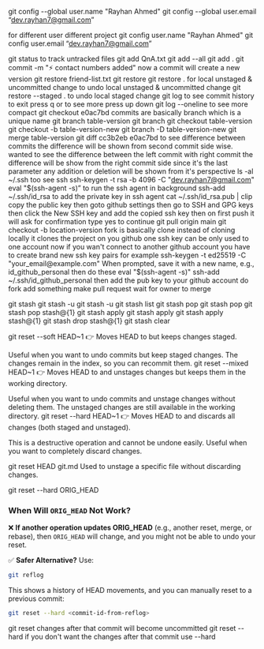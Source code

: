 git config --global user.name "Rayhan Ahmed"
git config --global user.email “dev.rayhan7@gmail.com”

for different user different project
git config user.name "Rayhan Ahmed"
git config user.email “dev.rayhan7@gmail.com”

git status
to track untracked files
git add QnA.txt
git add --all
git add .
git commit -m ":zap: contact numbers added"
now a commit will create a new version
git restore friend-list.txt
git restore <directory>
git restore . for local unstaged & uncommitted change to undo local unstaged & uncommitted change
git restore --staged . to undo local staged change
git log to see commit history to exit press q or to see more press up down
git log --oneline to see more compact
git checkout e0ac7bd commits are basically branch which is a unique name 
git branch table-version
git branch
git checkout table-version
git checkout -b table-version-new
git branch -D table-version-new
git merge table-version
git diff cc3b2eb e0ac7bd to see difference between commits the difference will be shown from second commit side wise. wanted to see the difference between the left commit with right commit the difference will be show from the right commit side since it's the last parameter any addition or deletion will be shown from it's perspective
ls -al ~/.ssh too see ssh
ssh-keygen -t rsa -b 4096 -C "dev.rayhan7@gmail.com"
eval "$(ssh-agent -s)” to run the ssh agent in background
ssh-add ~/.ssh/id_rsa to add the private key in ssh agent
cat ~/.ssh/id_rsa.pub | clip copy the public key
then goto github settings then go to SSH and GPG keys then click the New SSH key and add the copied ssh key then on first push it will ask for confirmation type yes to continue
git pull origin main
git checkout -b location-version
fork is basically clone instead of cloning locally it clones the project on you github
one ssh key can be only used to one account now if you wan't connect to another github account you have to create brand new ssh key pairs
for example 
ssh-keygen -t ed25519 -C "your_email@example.com"
When prompted, save it with a new name, e.g., id_github_personal
then do these
eval "$(ssh-agent -s)"
ssh-add ~/.ssh/id_github_personal
then add the pub key to your github account
do fork add something make pull request wait for owner to merge

git stash
git stash -u
git stash -u
git stash list
git stash pop
git stash pop
git stash pop stash@{1}
git stash apply
git stash apply
git stash apply stash@{1}
git stash drop stash@{1}
git stash clear

git reset --soft HEAD~1
👉 Moves HEAD to <commit> but keeps changes staged.

Useful when you want to undo commits but keep staged changes.
The changes remain in the index, so you can recommit them.
git reset --mixed HEAD~1
👉 Moves HEAD to <commit> and unstages changes but keeps them in the working directory.

Useful when you want to undo commits and unstage changes without deleting them.
The unstaged changes are still available in the working directory.
git reset --hard HEAD~1
👉 Moves HEAD to <commit> and discards all changes (both staged and unstaged).

This is a destructive operation and cannot be undone easily.
Useful when you want to completely discard changes.

git reset HEAD git.md
Used to unstage a specific file without discarding changes.

git reset --hard ORIG_HEAD
### **When Will `ORIG_HEAD` Not Work?**
❌ **If another operation updates ORIG_HEAD** (e.g., another reset, merge, or rebase), then `ORIG_HEAD` will change, and you might not be able to undo your reset.

✅ **Safer Alternative?**
Use:
```sh
git reflog
```
This shows a history of HEAD movements, and you can manually reset to a previous commit:
```sh
git reset --hard <commit-id-from-reflog>
```
git reset <commit-id> changes after that commit will become uncommitted
git reset --hard <commit-id> if you don't want the changes after that commit use --hard
